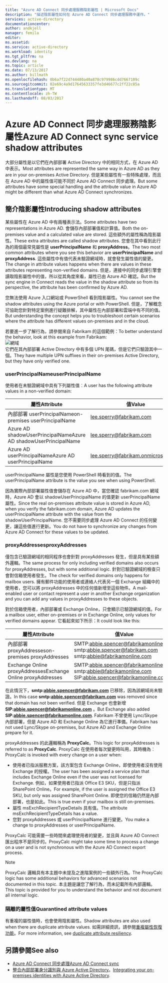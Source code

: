 ```yaml
---
title: "Azure AD Connect 同步處理服務陰影屬性 | Microsoft Docs"
description: "描述陰影屬性如何在 Azure AD Connect 同步處理服務中運作。"
services: active-directory
documentationcenter: 
author: andkjell
manager: femila
editor: 
ms.assetid: 
ms.service: active-directory
ms.workload: identity
ms.tgt_pltfrm: na
ms.devlang: na
ms.topic: article
ms.date: 07/13/2017
ms.author: billmath
ms.openlocfilehash: 0b6a7f22d744480a40a878c979986cdd7667109c
ms.sourcegitcommit: 02e69c4a9d17645633357fe3d46677c2ff22c85a
ms.translationtype: MT
ms.contentlocale: zh-TW
ms.lasthandoff: 08/03/2017
---
```

# <a name="azure-ad-connect-sync-service-shadow-attributes"></a><span data-ttu-id="e8633-103">Azure AD Connect 同步處理服務陰影屬性</span><span class="sxs-lookup"><span data-stu-id="e8633-103">Azure AD Connect sync service shadow attributes</span></span>
<span data-ttu-id="e8633-104">大部分屬性是以它們在內部部署 Active Directory 中的相同方式，在 Azure AD 中表示。</span><span class="sxs-lookup"><span data-stu-id="e8633-104">Most attributes are represented the same way in Azure AD as they are in your on-premises Active Directory.</span></span> <span data-ttu-id="e8633-105">但是某些屬性有一些特殊處理，而且在 Azure AD 中的屬性值可能不同於 Azure AD Connect 同步處理。</span><span class="sxs-lookup"><span data-stu-id="e8633-105">But some attributes have some special handling and the attribute value in Azure AD might be different than what Azure AD Connect synchronizes.</span></span>

## <a name="introducing-shadow-attributes"></a><span data-ttu-id="e8633-106">簡介陰影屬性</span><span class="sxs-lookup"><span data-stu-id="e8633-106">Introducing shadow attributes</span></span>
<span data-ttu-id="e8633-107">某些屬性在 Azure AD 中有兩種表示法。</span><span class="sxs-lookup"><span data-stu-id="e8633-107">Some attributes have two representations in Azure AD.</span></span> <span data-ttu-id="e8633-108">會儲存內部部署值和計算值。</span><span class="sxs-lookup"><span data-stu-id="e8633-108">Both the on-premises value and a calculated value are stored.</span></span> <span data-ttu-id="e8633-109">這些額外的屬性稱為陰影屬性。</span><span class="sxs-lookup"><span data-stu-id="e8633-109">These extra attributes are called shadow attributes.</span></span> <span data-ttu-id="e8633-110">您會在其中看到此行為的兩個最常見屬性是 **userPrincipalName** 和 **proxyAddress**。</span><span class="sxs-lookup"><span data-stu-id="e8633-110">The two most common attributes where you see this behavior are **userPrincipalName** and **proxyAddress**.</span></span> <span data-ttu-id="e8633-111">這些屬性中有值代表未驗證網域時，就會發生屬性值的變更。</span><span class="sxs-lookup"><span data-stu-id="e8633-111">The change in attribute values happens when there are values in these attributes representing non-verified domains.</span></span> <span data-ttu-id="e8633-112">但是，連接中的同步處理引擎會讀取陰影屬性中的值，所以從其角度來看，屬性已由 Azure AD 確認。</span><span class="sxs-lookup"><span data-stu-id="e8633-112">But the sync engine in Connect reads the value in the shadow attribute so from its perspective, the attribute has been confirmed by Azure AD.</span></span>

<span data-ttu-id="e8633-113">您無法使用 Azure 入口網站或 PowerShell 看到陰影屬性。</span><span class="sxs-lookup"><span data-stu-id="e8633-113">You cannot see the shadow attributes using the Azure portal or with PowerShell.</span></span> <span data-ttu-id="e8633-114">但是，了解概念可協助您針對特定案例進行疑難排解，其中屬性在內部部署和雲端中有不同的值。</span><span class="sxs-lookup"><span data-stu-id="e8633-114">But understanding the concept helps you to troubleshoot certain scenarios where the attribute has different values on-premises and in the cloud.</span></span>

<span data-ttu-id="e8633-115">若要進一步了解行為，請參閱來自 Fabrikam 的這個範例：</span><span class="sxs-lookup"><span data-stu-id="e8633-115">To better understand the behavior, look at this example from Fabrikam:</span></span>  
![網域](./media/active-directory-aadconnectsyncservice-shadow-attributes/domains.png)  
<span data-ttu-id="e8633-117">它們在其內部部署 Active Directory 中有多個 UPN 尾碼，但是它們只驗證其中一個。</span><span class="sxs-lookup"><span data-stu-id="e8633-117">They have multiple UPN suffixes in their on-premises Active Directory, but they have only verified one.</span></span>

### <a name="userprincipalname"></a><span data-ttu-id="e8633-118">userPrincipalName</span><span class="sxs-lookup"><span data-stu-id="e8633-118">userPrincipalName</span></span>
<span data-ttu-id="e8633-119">使用者在未驗證網域中具有下列屬性值︰</span><span class="sxs-lookup"><span data-stu-id="e8633-119">A user has the following attribute values in a non-verified domain:</span></span>

| <span data-ttu-id="e8633-120">屬性</span><span class="sxs-lookup"><span data-stu-id="e8633-120">Attribute</span></span> | <span data-ttu-id="e8633-121">值</span><span class="sxs-lookup"><span data-stu-id="e8633-121">Value</span></span> |
| --- | --- |
| <span data-ttu-id="e8633-122">內部部署 userPrincipalName</span><span class="sxs-lookup"><span data-stu-id="e8633-122">on-premises userPrincipalName</span></span> | lee.sperry@fabrikam.com |
| <span data-ttu-id="e8633-123">Azure AD shadowUserPrincipalName</span><span class="sxs-lookup"><span data-stu-id="e8633-123">Azure AD shadowUserPrincipalName</span></span> | lee.sperry@fabrikam.com |
| <span data-ttu-id="e8633-124">Azure AD userPrincipalName</span><span class="sxs-lookup"><span data-stu-id="e8633-124">Azure AD userPrincipalName</span></span> | lee.sperry@fabrikam.onmicrosoft.com |

<span data-ttu-id="e8633-125">userPrincipalName 屬性是您使用 PowerShell 時看到的值。</span><span class="sxs-lookup"><span data-stu-id="e8633-125">The userPrincipalName attribute is the value you see when using PowerShell.</span></span>

<span data-ttu-id="e8633-126">因為實際內部部署屬性值會儲存在 Azure AD 中，當您確認 fabrikam.com 網域時，Azure AD 會以 shadowUserPrincipalName 的值更新 userPrincipalName 屬性。</span><span class="sxs-lookup"><span data-stu-id="e8633-126">Since the real on-premises attribute value is stored in Azure AD, when you verify the fabrikam.com domain, Azure AD updates the userPrincipalName attribute with the value from the shadowUserPrincipalName.</span></span> <span data-ttu-id="e8633-127">您不需要同步處理 Azure AD Connect 的任何變更，讓這些值進行更新。</span><span class="sxs-lookup"><span data-stu-id="e8633-127">You do not have to synchronize any changes from Azure AD Connect for these values to be updated.</span></span>

### <a name="proxyaddresses"></a><span data-ttu-id="e8633-128">proxyAddresses</span><span class="sxs-lookup"><span data-stu-id="e8633-128">proxyAddresses</span></span>
<span data-ttu-id="e8633-129">僅包含已驗證網域的相同程序也會針對 proxyAddresses 發生，但是具有某些額外邏輯。</span><span class="sxs-lookup"><span data-stu-id="e8633-129">The same process for only including verified domains also occurs for proxyAddresses, but with some additional logic.</span></span> <span data-ttu-id="e8633-130">針對已驗證網域的檢查只會對信箱使用者發生。</span><span class="sxs-lookup"><span data-stu-id="e8633-130">The check for verified domains only happens for mailbox users.</span></span> <span data-ttu-id="e8633-131">擁有郵件功能的使用者或連絡人代表另一個 Exchange 組織中的使用者，您可以將 proxyAddresses 中的任何值新增至這些物件。</span><span class="sxs-lookup"><span data-stu-id="e8633-131">A mail-enabled user or contact represent a user in another Exchange organization and you can add any values in proxyAddresses to these objects.</span></span>

<span data-ttu-id="e8633-132">對於信箱使用者，內部部署或 Exchange Online，只會顯示已驗證網域的值。</span><span class="sxs-lookup"><span data-stu-id="e8633-132">For a mailbox user, either on-premises or in Exchange Online, only values for verified domains appear.</span></span> <span data-ttu-id="e8633-133">它看起來如下所示：</span><span class="sxs-lookup"><span data-stu-id="e8633-133">It could look like this:</span></span>

| <span data-ttu-id="e8633-134">屬性</span><span class="sxs-lookup"><span data-stu-id="e8633-134">Attribute</span></span> | <span data-ttu-id="e8633-135">值</span><span class="sxs-lookup"><span data-stu-id="e8633-135">Value</span></span> |
| --- | --- |
| <span data-ttu-id="e8633-136">內部部署 proxyAddresses</span><span class="sxs-lookup"><span data-stu-id="e8633-136">on-premises proxyAddresses</span></span> | SMTP:abbie.spencer@fabrikamonline.com</br>smtp:abbie.spencer@fabrikam.com</br>smtp:abbie@fabrikamonline.com |
| <span data-ttu-id="e8633-137">Exchange Online proxyAddresses</span><span class="sxs-lookup"><span data-stu-id="e8633-137">Exchange Online proxyAddresses</span></span> | SMTP:abbie.spencer@fabrikamonline.com</br>smtp:abbie@fabrikamonline.com</br>SIP:abbie.spencer@fabrikamonline.com |

<span data-ttu-id="e8633-138">在此情況下，**smtp:abbie.spencer@fabrikam.com**  已移除，因為該網域尚未驗證。</span><span class="sxs-lookup"><span data-stu-id="e8633-138">In this case **smtp:abbie.spencer@fabrikam.com** was removed since that domain has not been verified.</span></span> <span data-ttu-id="e8633-139">但是 Exchange 也會新增 **SIP:abbie.spencer@fabrikamonline.com** 。</span><span class="sxs-lookup"><span data-stu-id="e8633-139">But Exchange also added **SIP:abbie.spencer@fabrikamonline.com**.</span></span> <span data-ttu-id="e8633-140">Fabrikam 不曾使用 Lync/Skype 內部部署，但是 Azure AD 和 Exchange Online 為它進行準備。</span><span class="sxs-lookup"><span data-stu-id="e8633-140">Fabrikam has not used Lync/Skype on-premises, but Azure AD and Exchange Online prepare for it.</span></span>

<span data-ttu-id="e8633-141">proxyAddresses 的此邏輯稱為 **ProxyCalc**。</span><span class="sxs-lookup"><span data-stu-id="e8633-141">This logic for proxyAddresses is referred to as **ProxyCalc**.</span></span> <span data-ttu-id="e8633-142">ProxyCalc 在使用者每次變更時叫用，其時機為︰</span><span class="sxs-lookup"><span data-stu-id="e8633-142">ProxyCalc is invoked with every change on a user when:</span></span>

- <span data-ttu-id="e8633-143">使用者已指派服務方案，該方案包含 Exchange Online，即使使用者沒有使用 Exchange 的授權。</span><span class="sxs-lookup"><span data-stu-id="e8633-143">The user has been assigned a service plan that includes Exchange Online even if the user was not licensed for Exchange.</span></span> <span data-ttu-id="e8633-144">例如，如果使用者已指派 Office E3 SKU，但是只指派 SharePoint Online。</span><span class="sxs-lookup"><span data-stu-id="e8633-144">For example, if the user is assigned the Office E3 SKU, but only was assigned SharePoint Online.</span></span> <span data-ttu-id="e8633-145">即使您的信箱仍然是內部部署，也是如此。</span><span class="sxs-lookup"><span data-stu-id="e8633-145">This is true even if your mailbox is still on-premises.</span></span>
- <span data-ttu-id="e8633-146">屬性 msExchRecipientTypeDetails 具有值。</span><span class="sxs-lookup"><span data-stu-id="e8633-146">The attribute msExchRecipientTypeDetails has a value.</span></span>
- <span data-ttu-id="e8633-147">您對 proxyAddresses 或 userPrincipalName 進行變更。</span><span class="sxs-lookup"><span data-stu-id="e8633-147">You make a change to proxyAddresses or userPrincipalName.</span></span>

<span data-ttu-id="e8633-148">ProxyCalc 可能需要一些時間來處理使用者的變更，並且與 Azure AD Connect 匯出程序不是同步的。</span><span class="sxs-lookup"><span data-stu-id="e8633-148">ProxyCalc might take some time to process a change on a user and is not synchronous with the Azure AD Connect export process.</span></span>

> [!NOTE]
> <span data-ttu-id="e8633-149">ProxyCalc 邏輯具有本主題中未提及之進階案例的一些額外行為。</span><span class="sxs-lookup"><span data-stu-id="e8633-149">The ProxyCalc logic has some additional behaviors for advanced scenarios not documented in this topic.</span></span> <span data-ttu-id="e8633-150">本主題是讓您了解行為，而未記載所有內部邏輯。</span><span class="sxs-lookup"><span data-stu-id="e8633-150">This topic is provided for you to understand the behavior and not document all internal logic.</span></span>

### <a name="quarantined-attribute-values"></a><span data-ttu-id="e8633-151">隔離的屬性值</span><span class="sxs-lookup"><span data-stu-id="e8633-151">Quarantined attribute values</span></span>
<span data-ttu-id="e8633-152">有重複的屬性值時，也會使用陰影屬性。</span><span class="sxs-lookup"><span data-stu-id="e8633-152">Shadow attributes are also used when there are duplicate attribute values.</span></span> <span data-ttu-id="e8633-153">如需詳細資訊，請參閱[重複屬性恢復功能](active-directory-aadconnectsyncservice-duplicate-attribute-resiliency.md)。</span><span class="sxs-lookup"><span data-stu-id="e8633-153">For more information, see [duplicate attribute resiliency](active-directory-aadconnectsyncservice-duplicate-attribute-resiliency.md).</span></span>

## <a name="see-also"></a><span data-ttu-id="e8633-154">另請參閱</span><span class="sxs-lookup"><span data-stu-id="e8633-154">See also</span></span>
* [<span data-ttu-id="e8633-155">Azure AD Connect 同步處理</span><span class="sxs-lookup"><span data-stu-id="e8633-155">Azure AD Connect sync</span></span>](active-directory-aadconnectsync-whatis.md)
* <span data-ttu-id="e8633-156">[整合內部部署身分識別與 Azure Active Directory](active-directory-aadconnect.md)。</span><span class="sxs-lookup"><span data-stu-id="e8633-156">[Integrating your on-premises identities with Azure Active Directory](active-directory-aadconnect.md).</span></span>
